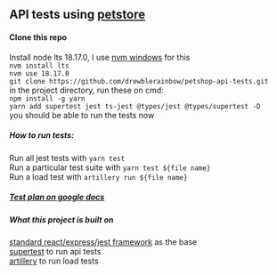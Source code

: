 ## API tests using [petstore](https://petstore.swagger.io/#/)

#### Clone this repo  
Install node lts 18.17.0, I use [nvm windows](https://github.com/coreybutler/nvm-windows/releases) for this   
`nvm install lts`  
`nvm use 18.17.0`  
`git clone https://github.com/drewblerainbow/petshop-api-tests.git`   
in the project directory, run these on cmd:  
`npm install -g yarn`  
`yarn add supertest jest ts-jest @types/jest @types/supertest -D`  
you should be able to run the tests now  

##### How to run tests:  
Run all jest tests with `yarn test`  
Run a particular test suite with `yarn test ${file name}`  
Run a load test with `artillery run ${file name}`  
##### [Test plan on google docs](https://docs.google.com/spreadsheets/d/1M_sXd3EaRquolIaVKNciKrh7frPKTksfdzRr7jNa0Q0/edit#gid=0)  

##### What this project is built on  
[standard react/express/jest framework](https://www.digitalocean.com/community/tutorials/setting-up-a-node-project-with-typescript) as the base    
[supertest](https://www.npmjs.com/package/supertest) to run api tests  
[artillery](https://www.npmjs.com/package/artillery) to run load tests   